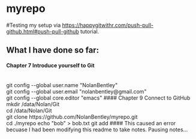 # myrepo
#Testing my setup via https://happygitwithr.com/push-pull-github.html#push-pull-github tutorial.
## What I have done so far:
#### Chapter 7 Introduce yourself to Git
<br>
git config --global user.name "NolanBentley"
<br>
git config --global user.email "nolanbentley@gmail.com"
<br>
git config --global core.editor "emacs"
#### Chapter 9 Connect to GitHub
mkdir /data/Nolan/Git
<br>
cd /data/Nolan/Git
<br>
git clone https://github.com/NolanBentley/myrepo.git
<br>
cd ./myrepo
echo "bob" > bob.txt
git add 
#### This caused an error becuase I had been modifying this readme to take notes. Pausing notes...
